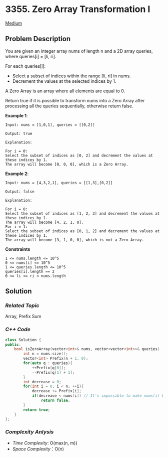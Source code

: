 # 3355. Zero Array Transformation I
[Medium](https://leetcode.com/problems/zero-array-transformation-i/description/)

## Problem Description

You are given an integer array nums of length n and a 2D array queries, where queries[i] = [li, ri].

For each queries[i]:

  - Select a subset of indices within the range [li, ri] in nums.
  - Decrement the values at the selected indices by 1.

A Zero Array is an array where all elements are equal to 0.

Return true if it is possible to transform nums into a Zero Array after processing all the queries sequentially, otherwise return false.


**Example 1**:
```
Input: nums = [1,0,1], queries = [[0,2]]

Output: true

Explanation:

For i = 0:
Select the subset of indices as [0, 2] and decrement the values at these indices by 1.
The array will become [0, 0, 0], which is a Zero Array.
```
**Example 2**:
```
Input: nums = [4,3,2,1], queries = [[1,3],[0,2]]

Output: false

Explanation:

For i = 0:
Select the subset of indices as [1, 2, 3] and decrement the values at these indices by 1.
The array will become [4, 2, 1, 0].
For i = 1:
Select the subset of indices as [0, 1, 2] and decrement the values at these indices by 1.
The array will become [3, 1, 0, 0], which is not a Zero Array.
```

**Constraints**
```
1 <= nums.length <= 10^5
0 <= nums[i] <= 10^5
1 <= queries.length <= 10^5
queries[i].length == 2
0 <= li <= ri < nums.length
```

## Solution

### _Related Topic_
   Array, Prefix Sum

### _C++ Code_
```cpp
class Solution {
public:
    bool isZeroArray(vector<int>& nums, vector<vector<int>>& queries) {
        int n = nums.size();
        vector<int> Prefix(n + 1, 0);
        for(auto q : queries){
            ++Prefix[q[0]];
            --Prefix[q[1] + 1];
        }
        int decrease = 0;
        for(int i = 0; i < n; ++i){
            decrease += Prefix[i];
            if(decrease < nums[i]) // It's impossible to make nums[i] be 0
                return false;
        }
        return true;
    }
};
```

### _Complexity Anlysis_
- _Time Complexity_: O(max(n, m))
- _Space Complexity_：O(n)

